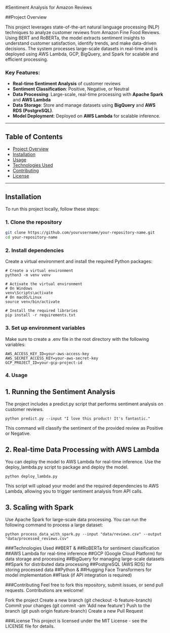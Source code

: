 #Sentiment Analysis for Amazon Reviews

##Project Overview

This project leverages state-of-the-art natural language processing (NLP) techniques to analyze customer reviews from Amazon Fine Food Reviews. Using BERT and RoBERTa, the model extracts sentiment insights to understand customer satisfaction, identify trends, and make data-driven decisions. The system processes large-scale datasets in real-time and is deployed using AWS Lambda, GCP, BigQuery, and Spark for scalable and efficient processing.

### Key Features:

- **Real-time Sentiment Analysis** of customer reviews
- **Sentiment Classification**: Positive, Negative, or Neutral
- **Data Processing**: Large-scale, real-time processing with **Apache Spark** and **AWS Lambda**
- **Data Storage**: Store and manage datasets using **BigQuery** and **AWS RDS (PostgreSQL)**.
- **Model Deployment**: Deployed on **AWS Lambda** for scalable inference.

---

## Table of Contents

- [Project Overview](#project-overview)
- [Installation](#installation)
- [Usage](#usage)
- [Technologies Used](#technologies-used)
- [Contributing](#contributing)
- [License](#license)

---

## Installation

To run this project locally, follow these steps:

### 1. Clone the repository

```bash
git clone https://github.com/yourusername/your-repository-name.git
cd your-repository-name
```


### 2. Install dependencies
Create a virtual environment and install the required Python packages:

```
# Create a virtual environment
python3 -m venv venv

# Activate the virtual environment
# On Windows
venv\Scripts\activate
# On macOS/Linux
source venv/bin/activate

# Install the required libraries
pip install -r requirements.txt

```

### 3. Set up environment variables
Make sure to create a .env file in the root directory with the following variables:

```
AWS_ACCESS_KEY_ID=your-aws-access-key
AWS_SECRET_ACCESS_KEY=your-aws-secret-key
GCP_PROJECT_ID=your-gcp-project-id

```


### 4. Usage
## 1. Running the Sentiment Analysis
The project includes a predict.py script that performs sentiment analysis on customer reviews.

```python predict.py --input "I love this product! It's fantastic." ```

This command will classify the sentiment of the provided review as Positive or Negative.

## 2. Real-time Data Processing with AWS Lambda
You can deploy the model to AWS Lambda for real-time inference. Use the deploy_lambda.py script to package and deploy the model.

```python deploy_lambda.py```

This script will upload your model and the required dependencies to AWS Lambda, allowing you to trigger sentiment analysis from API calls.

## 3. Scaling with Spark
Use Apache Spark for large-scale data processing. You can run the following command to process a large dataset:


```python process_data_with_spark.py --input "data/reviews.csv" --output "data/processed_reviews.csv"```




###Technologies Used
##BERT & ##RoBERTa for sentiment classification
##AWS Lambda for real-time inference
##GCP (Google Cloud Platform) for data storage and processing
##BigQuery for managing large-scale datasets
##Spark for distributed data processing
##PostgreSQL (AWS RDS) for storing processed data
##Python & ##Hugging Face Transformers for model implementation
##Flask (if API integration is required)

###Contributing
Feel free to fork this repository, submit issues, or send pull requests. Contributions are welcome!

Fork the project
Create a new branch (git checkout -b feature-branch)
Commit your changes (git commit -am 'Add new feature')
Push to the branch (git push origin feature-branch)
Create a new Pull Request

###License
This project is licensed under the MIT License - see the LICENSE file for details.







